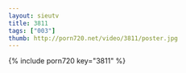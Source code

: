 ```yaml
--- 
layout: sieutv
title: 3811
tags: ["003"]
thumb: http://porn720.net/video/3811/poster.jpg
---
```

{% include porn720 key="3811" %} 

